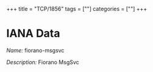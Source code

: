 +++
title = "TCP/1856"
tags = [""]
categories = [""]
+++

# IANA Data

_Name:_ fiorano-msgsvc

_Description:_ Fiorano MsgSvc

